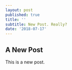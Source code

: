 ```yaml
---
layout: post
published: true
title: ''
subtitle: New Post. Really?
date: '2018-07-17'
---
```

## A New Post

This is  a new post.
